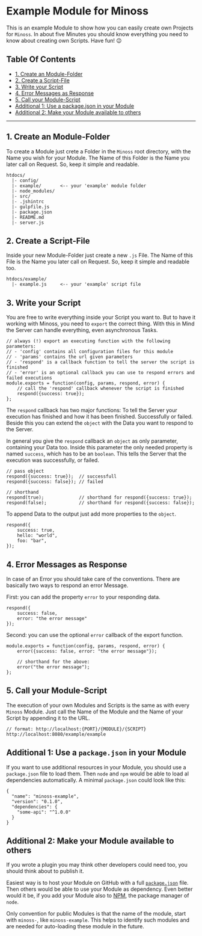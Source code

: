 # Example Module for Minoss
This is an example Module to show how you can easily create own Projects for `Minoss`.
In about five Minutes you should know everything you need to know about creating own Scripts.
Have fun! :wink:


## Table Of Contents
* [1. Create an Module-Folder](#1-create-an-module-folder)
* [2. Create a Script-File](#2-create-a-script-file)
* [3. Write your Script](#3-write-your-script)
* [4. Error Messages as Response](#4-error-messages-as-response)
* [5. Call your Module-Script](#5-call-your-module-script)
* [Additional 1: Use a package.json in your Module](#additional-1-use-a-package-json-in-your-module)
* [Additional 2: Make your Module available to others](#additional-1-make-your-module-available-to-others)


---


## 1. Create an Module-Folder
To create a Module just crete a Folder in the `Minoss` root directory, with the Name you wish for your Module.
The Name of this Folder is the Name you later call on Request.
So, keep it simple and readable.

```
htdocs/
  |- config/
  |- example/       <-- your 'example' module folder
  |- node_modules/
  |- src/
  |- .jshintrc
  |- gulpfile.js
  |- package.json
  |- README.md
  |- server.js
```


## 2. Create a Script-File
Inside your new Module-Folder just create a new `.js` File.
The Name of this File is the Name you later call on Request.
So, keep it simple and readable too.

```
htdocs/example/
  |- example.js     <-- your 'example' script file
```


## 3. Write your Script
You are free to write everything inside your Script you want to.
But to have it working with Minoss, you need to `export` the correct thing.
With this in Mind the Server can handle everything, even asynchronous Tasks.

```JS
// always (!) export an executing function with the following parameters:
// - 'config' contains all configuration files for this module
// - 'params' contains the url given parameters
// - 'respond' is a callback function to tell the server the script is finished
// - 'error' is an optional callback you can use to respond errors and failed executions
module.exports = function(config, params, respond, error) {
    // call the 'respond' callback whenever the script is finished
    respond({success: true});
};
```

The `respond` callback has two major functions:
To tell the Server your execution has finished and how it has been finished.
Successfully or failed.
Beside this you can extend the `object` with the Data you want to respond to the Server.

In general you give the `respond` callback an `object` as only parameter, containing your Data too.
Inside this parameter the only needed property is named `success`, which has to be an `boolean`.
This tells the Server that the execution was successfully, or failed.

```JS
// pass object
respond({success: true});  // successfull
respond({success: false}); // failed

// shorthand
respond(true);             // shorthand for respond({success: true});
respond(false);            // shorthand for respond({success: false});
```

To append Data to the output just add more properties to the `object`.

```JS
respond({
    success: true,
    hello: "world",
    foo: "bar",
});
```


## 4. Error Messages as Response
In case of an Error you should take care of the conventions.
There are basically two ways to respond an error Message.

First: you can add the property `error` to your responding data. 

```JS
respond({
    success: false,
    error: "the error message"
});
```

Second: you can use the optional `error` callback of the export function.

```JS
module.exports = function(config, params, respond, error) {
    error({success: false, error: "the error message"});

    // shorthand for the above:
    error("the error message");
};
```


## 5. Call your Module-Script
The execution of your own Modules and Scripts is the same as with every `Minoss` Module.
Just call the Name of the Module and the Name of your Script by appending it to the URL.

```
// format: http://localhost:{PORT}/{MODULE}/{SCRIPT}
http://localhost:8080/example/example
```


## Additional 1: Use a `package.json` in your Module
If you want to use additional resources in your Module, you should use a `package.json` file to load them.
Then `node` and `npm` would be able to load al dependencies automatically.
A minimal `package.json` could look like this:

```JS
{
  "name": "minoss-example",
  "version": "0.1.0",
  "dependencies": {
    "some-api": "^1.0.0"
  }
}
```


## Additional 2: Make your Module available to others
If you wrote a plugin you may think other developers could need too, you should think about to publish it.

Easiest way is to host your Module on GitHub with a full [`package.json`](https://docs.npmjs.com/files/package.json) file.
Then others would be able to use your Module as dependency.
Even better would it be, if you add your Module also to [NPM](https://www.npmjs.com/), the package manager of `node`.

Only convention for public Modules is that the name of the module, start with `minoss-`, like `minoss-example`.
This helps to identify such modules and are needed for auto-loading these module in the future.
